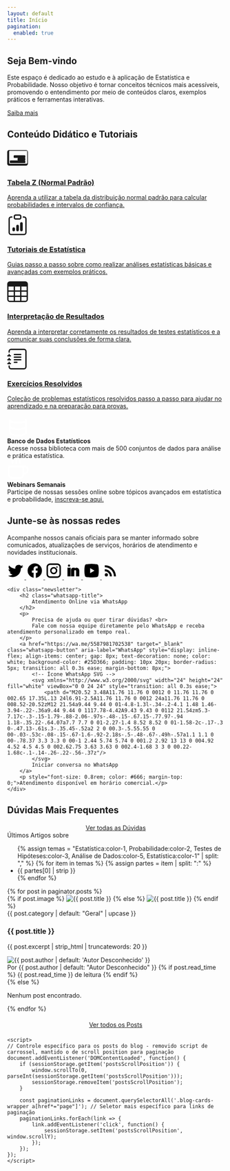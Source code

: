 ```yaml
---
layout: default
title: Início
pagination:
  enabled: true
---
```


<section class="hero">
    <h1>Seja Bem-vindo</h1>
    <p>Este espaço é dedicado ao estudo e à aplicação de Estatística e Probabilidade. Nosso objetivo é tornar conceitos técnicos mais acessíveis, promovendo o entendimento por meio de conteúdos claros, exemplos práticos e ferramentas interativas.</p>
    <a href="{{ 
'/servicos/'
 | relative_url }}" class="cta-button">Saiba mais</a>
</section>

<div class="container">
    <h2 class="section-title">Conteúdo Didático e Tutoriais</h2>
    <div class="features">
        <a href="{{ '/tabela-z/' | relative_url }}" class="feature-card feature-card-link">
            <div class="feature-icon">
                <svg xmlns="http://www.w3.org/2000/svg" width="48" height="48" fill="currentColor" viewBox="0 0 16 16">
                    <path d="M0 12.5A1.5 1.5 0 0 0 1.5 14h13a1.5 1.5 0 0 0 1.5-1.5v-9A1.5 1.5 0 0 0 14.5 2h-13A1.5 1.5 0 0 0 0 3.5v9zM1.5 3a.5.5 0 0 1 .5-.5h13a.5.5 0 0 1 .5.5v9a.5.5 0 0 1-.5.5h-13a.5.5 0 0 1-.5-.5v-9z"/>
                    <path d="M8 8.5a.5.5 0 0 1 .5-.5h5a.5.5 0 0 1 .5.5v1a.5.5 0 0 1-.5.5h-5a.5.5 0 0 1-.5-.5v-1zm-3-2a.5.5 0 0 1 .5-.5h8a.5.5 0 0 1 .5.5v1a.5.5 0 0 1-.5.5h-8a.5.5 0 0 1-.5-.5v-1zm-3 4a.5.5 0 0 1 .5-.5h11a.5.5 0 0 1 .5.5v1a.5.5 0 0 1-.5.5h-11a.5.5 0 0 1-.5-.5v-1z"/>
                </svg>
            </div>
            <h3>Tabela Z (Normal Padrão)</h3>
            <p>Aprenda a utilizar a tabela da distribuição normal padrão para calcular probabilidades e intervalos de confiança.</p>
        </a>
        <a href="#" class="feature-card feature-card-link">
            <div class="feature-icon">
                <svg xmlns="http://www.w3.org/2000/svg" width="48" height="48" fill="currentColor" viewBox="0 0 16 16">
                    <path d="M4 11a1 1 0 1 1 2 0v1a1 1 0 1 1-2 0v-1zm6-4a1 1 0 1 1 2 0v5a1 1 0 1 1-2 0V7zM7 9a1 1 0 0 1 2 0v3a1 1 0 1 1-2 0V9z"/>
                    <path d="M4 1.5H3a2 2 0 0 0-2 2V14a2 2 0 0 0 2 2h10a2 2 0 0 0 2-2V3.5a2 2 0 0 0-2-2h-1v1h1a1 1 0 0 1 1 1V14a1 1 0 0 1-1 1H3a1 1 0 0 1-1-1V3.5a1 1 0 0 1 1-1h1v-1z"/>
                    <path d="M9.5 1a.5.5 0 0 1 .5.5v1a.5.5 0 0 1-.5.5h-3a.5.5 0 0 1-.5-.5v-1a.5.5 0 0 1 .5-.5h3zm-3-1A1.5 1.5 0 0 0 5 1.5v1A1.5 1.5 0 0 0 6.5 4h3A1.5 1.5 0 0 0 11 2.5v-1A1.5 1.5 0 0 0 9.5 0h-3z"/>
                </svg>
            </div>
            <h3>Tutoriais de Estatística</h3>
            <p>Guias passo a passo sobre como realizar análises estatísticas básicas e avançadas com exemplos práticos.</p>
        </a>
        <a href="#" class="feature-card feature-card-link">
            <div class="feature-icon">
                <svg xmlns="http://www.w3.org/2000/svg" width="48" height="48" fill="currentColor" viewBox="0 0 16 16">
                    <path d="M0 2a2 2 0 0 1 2-2h12a2 2 0 0 1 2 2v12a2 2 0 0 1-2 2H2a2 2 0 0 1-2-2V2zm15 2h-4v3h4V4zm0 4h-4v3h4V8zm0 4h-4v3h3a1 1 0 0 0 1-1v-2zm-5 3v-3H6v3h4zm-5 0v-3H1v2a1 1 0 0 0 1 1h3zm-4-4h4V8H1v3zm0-4h4V4H1v3zm5-3v3h4V4H6zm4 4H6v3h4V8z"/>
                </svg>
            </div>
            <h3>Interpretação de Resultados</h3>
            <p>Aprenda a interpretar corretamente os resultados de testes estatísticos e a comunicar suas conclusões de forma clara.</p>
        </a>
        <a href="#" class="feature-card feature-card-link">
            <div class="feature-icon">
                <svg xmlns="http://www.w3.org/2000/svg" width="48" height="48" fill="currentColor" viewBox="0 0 16 16">
                    <path d="M5 10.5a.5.5 0 0 1 .5-.5h2a.5.5 0 0 1 0 1h-2a.5.5 0 0 1-.5-.5zm0-2a.5.5 0 0 1 .5-.5h5a.5.5 0 0 1 0 1h-5a.5.5 0 0 1-.5-.5zm0-2a.5.5 0 0 1 .5-.5h5a.5.5 0 0 1 0 1h-5a.5.5 0 0 1-.5-.5zm0-2a.5.5 0 0 1 .5-.5h5a.5.5 0 0 1 0 1h-5a.5.5 0 0 1-.5-.5z"/>
                    <path d="M3 0h10a2 2 0 0 1 2 2v12a2 2 0 0 1-2 2H3a2 2 0 0 1-2-2v-1h1v1a1 1 0 0 0 1 1h10a1 1 0 0 0 1-1V2a1 1 0 0 0-1-1H3a1 1 0 0 0-1 1v1H1V2a2 2 0 0 1 2-2z"/>
                    <path d="M1 5v-.5a.5.5 0 0 1 1 0V5h.5a.5.5 0 0 1 0 1h-2a.5.5 0 0 1 0-1H1zm0 3v-.5a.5.5 0 0 1 1 0V8h.5a.5.5 0 0 1 0 1h-2a.5.5 0 0 1 0-1H1zm0 3v-.5a.5.5 0 0 1 1 0v.5h.5a.5.5 0 0 1 0 1h-2a.5.5 0 0 1 0-1H1z"/>
                </svg>
            </div>
            <h3>Exercícios Resolvidos</h3>
            <p>Coleção de problemas estatísticos resolvidos passo a passo para ajudar no aprendizado e na preparação para provas.</p>
        </a>
    </div>
</div>

<!-- Conteúdo estatístico para a barra promocional -->
<section class="promo-bar">
    <div class="promo-item">
        <span class="promo-icon">
            <svg xmlns="http://www.w3.org/2000/svg" width="50" height="50" viewBox="0 0 24 24" fill="none" stroke="white" stroke-width="2" stroke-linecap="round" stroke-linejoin="round">
                <path d="M21 12c0 1.66-4 3-9 3s-9-1.34-9-3"></path>
                <path d="M3 5v14c0 1.66 4 3 9 3s9-1.34 9-3V5"></path>
                <path d="M3 5c0 1.66 4 3 9 3s9-1.34 9-3"></path>
                <path d="M3 12c0 1.66 4 3 9 3s9-1.34 9-3"></path>
            </svg>
        </span>
        <div>
            <strong>Banco de Dados Estatísticos</strong><br>
            Acesse nossa biblioteca com mais de 500 conjuntos de dados para análise e prática estatística.
        </div>
    </div>
    <div class="promo-item">
        <span class="promo-icon">
            <svg xmlns="http://www.w3.org/2000/svg" width="50" height="50" viewBox="0 0 24 24" fill="none" stroke="white" stroke-width="2" stroke-linecap="round" stroke-linejoin="round">
                <path d="M18 8h1a4 4 0 0 1 0 8h-1"></path>
                <path d="M2 8h16v9a4 4 0 0 1-4 4H6a4 4 0 0 1-4-4V8z"></path>
                <line x1="6" y1="1" x2="6" y2="4"></line>
                <line x1="10" y1="1" x2="10" y2="4"></line>
                <line x1="14" y1="1" x2="14" y2="4"></line>
            </svg>
        </span>
        <div>
            <strong>Webinars Semanais</strong><br>
            Participe de nossas sessões online sobre tópicos avançados em estatística e probabilidade, <a href="/eventos/webinars/" target="_blank">inscreva-se aqui.</a>
        </div>
    </div>
</section>

<section class="community-newsletter">
    <div class="community">
        <h2>Junte-se às nossas redes</h2>
        <p>Acompanhe nossos canais oficiais para se manter informado sobre comunicados, atualizações de serviços, horários de atendimento e novidades institucionais.</p>
        <div class="social-icons">
            <a href="#" aria-label="Twitter">
                <svg width="40" height="40" viewBox="0 0 24 24" fill="black" xmlns="http://www.w3.org/2000/svg">
                    <path d="M22.46 6c-.77.35-1.6.59-2.46.69a4.3 4.3 0 001.88-2.37 8.6 8.6 0 01-2.72 1.04A4.28 4.28 0 0015.5 4c-2.36 0-4.28 1.91-4.28 4.27 0 .33.04.65.1.96-3.55-.18-6.7-1.88-8.8-4.46a4.27 4.27 0 00-.58 2.15c0 1.48.76 2.79 1.91 3.56a4.3 4.3 0 01-1.94-.54v.05c0 2.07 1.47 3.8 3.42 4.2a4.3 4.3 0 01-1.93.07c.55 1.72 2.14 2.97 4.02 3a8.6 8.6 0 01-6.32 1.77A12.1 12.1 0 007.29 21c7.55 0 11.68-6.26 11.68-11.68 0-.18-.01-.35-.02-.53A8.3 8.3 0 0022.46 6z"/>
                </svg>
            </a>
            <a href="#" aria-label="Facebook">
                <svg width="40" height="40" viewBox="0 0 24 24" fill="black" xmlns="http://www.w3.org/2000/svg">
                    <path d="M22 12a10 10 0 10-11.6 9.88v-7H8v-3h2.4V9.5a3.4 3.4 0 013.6-3.6h2v3h-2c-.28 0-.6.14-.6.6V12H16l-.5 3h-2v7A10 10 0 0022 12z"/>
                </svg>
            </a>
            <a href="https://www.instagram.com/2ri.petrolina/" aria-label="Instagram" target="_blank">
                <svg width="40" height="40" viewBox="0 0 24 24" fill="black" xmlns="http://www.w3.org/2000/svg">
                    <path d="M7 2C4.24 2 2 4.24 2 7v10c0 2.76 2.24 5 5 5h10c2.76 0 5-2.24 5-5V7c0-2.76-2.24-5-5-5H7zm10 2c1.66 0 3 1.34 3 3v10c0 1.66-1.34 3-3 3H7c-1.66 0-3-1.34-3-3V7c0-1.66 1.34-3 3-3h10zM12 7a5 5 0 100 10 5 5 0 000-10zm0 2a3 3 0 110 6 3 3 0 010-6zm4.5-3a1 1 0 100 2 1 1 0 000-2z"/>
                </svg>
            </a>
            <a href="#" aria-label="LinkedIn">
                <svg width="40" height="40" viewBox="0 0 24 24" fill="black" xmlns="http://www.w3.org/2000/svg">
                    <path d="M6.94 6.5a1.5 1.5 0 110-3 1.5 1.5 0 010 3zM4.75 8h4.5v12h-4.5V8zM13 8c-1.93 0-3.25 1.25-3.25 2.93V20h4.5v-7.5c0-.75.56-1.3 1.25-1.3.66 0 1.25.55 1.25 1.3V20h4.5v-7.83C21.25 9.77 19.62 8 17.5 8c-1.16 0-2.06.42-2.5 1.02V8H13z"/>
                </svg>
            </a>
            <a href="#" aria-label="YouTube">
                <svg width="40" height="40" viewBox="0 0 24 24" fill="black" xmlns="http://www.w3.org/2000/svg">
                    <path d="M19.615 3.184C20.403 3.401 21.059 4.056 21.276 4.844C21.698 6.417 22 8.523 22 12C22 15.477 21.698 17.583 21.276 19.156C21.059 19.944 20.403 20.599 19.615 20.816C18.042 21.238 12 21.5 12 21.5C12 21.5 5.958 21.238 4.385 20.816C3.597 20.599 2.941 19.944 2.724 19.156C2.302 17.583 2 15.477 2 12C2 8.523 2.302 6.417 2.724 4.844C2.941 4.056 3.597 3.401 4.385 3.184C5.958 2.762 12 2.5 12 2.5C12 2.5 18.042 2.762 19.615 3.184ZM10 8.5V15.5L16 12L10 8.5Z" />
                </svg>
            </a>
            <a href="/feed.xml" aria-label="RSS Feed" target="_blank">
                <svg width="40" height="40" viewBox="0 0 24 24" fill="black" xmlns="http://www.w3.org/2000/svg">
                    <path d="M6.18 15.64a2.18 2.18 0 0 1 0 4.36 2.18 2.18 0 0 1 0-4.36zM4 4.44A15.56 15.56 0 0 1 19.56 20h-2.83A12.73 12.73 0 0 0 4 7.27V4.44zm0 5.66a9.9 9.9 0 0 1 9.9 9.9h-2.83A7.07 7.07 0 0 0 4 12.93V10.1z"/>
                </svg>
            </a>                    
        </div>
    </div>

    <div class="newsletter">
        <h2 class="whatsapp-title">
            Atendimento Online via WhatsApp
        </h2>                               
        <p>
            Precisa de ajuda ou quer tirar dúvidas? <br>
            Fale com nossa equipe diretamente pelo WhatsApp e receba atendimento personalizado em tempo real.
        </p>
        <a href="https://wa.me/5587981702538" target="_blank" class="whatsapp-button" aria-label="WhatsApp" style="display: inline-flex; align-items: center; gap: 8px; text-decoration: none; color: white; background-color: #25D366; padding: 10px 20px; border-radius: 5px; transition: all 0.3s ease; margin-bottom: 8px;">
            <!-- Ícone WhatsApp SVG -->
            <svg xmlns="http://www.w3.org/2000/svg" width="24" height="24" fill="white" viewBox="0 0 24 24" style="transition: all 0.3s ease;">
                <path d="M20.52 3.48A11.76 11.76 0 0012 0 11.76 11.76 0 002.65 17.35L.13 24l6.91-2.5A11.76 11.76 0 0012 24a11.76 11.76 0 008.52-20.52zM12 21.54a9.44 9.44 0 01-4.8-1.3l-.34-.2-4.1 1.48 1.46-3.94-.22-.36a9.44 9.44 0 1117.78-4.42A9.43 9.43 0 0112 21.54zm5.3-7.17c-.3-.15-1.79-.88-2.06-.97s-.48-.15-.67.15-.77.97-.94 1.18-.35.22-.64.07a7.7 7.7 0 01-2.27-1.4 8.52 8.52 0 01-1.58-2c-.17-.3 0-.47.13-.61s.3-.35.45-.52a2 2 0 00.3-.5.55.55 0 00-.03-.53c-.08-.15-.67-1.6-.92-2.18s-.5-.48-.67-.49h-.57a1.1 1.1 0 00-.78.37 3.3 3.3 0 00-1 2.44 5.74 5.74 0 001.2 2.92 13 13 0 004.92 4.52 4.5 4.5 0 002.62.75 3.63 3.63 0 002.4-1.68 3 3 0 00.22-1.68c-.1-.14-.26-.22-.56-.37z"/>
            </svg>
            Iniciar conversa no WhatsApp
        </a>
        <p style="font-size: 0.8rem; color: #666; margin-top: 0;">Atendimento disponível em horário comercial.</p>
    </div>
</section>        

<!-- Conteúdo dinâmico: Dúvidas -->
<section class="testimonials">
    <h2>Dúvidas Mais Frequentes</h2>
    <div class="carousel-wrapper">
        <!-- Botões removidos -->
        <div class="testimonial-list" id="testimonial-list">
            <!-- Dúvidas inseridas via JavaScript -->
        </div>
    </div>
    <div style="text-align: center; margin-top: 20px;">
        <a href="{{ '/faq/' | relative_url }}" class="cta-button">Ver todas as Dúvidas</a>
    </div>
</section>

<!-- Seção dinâmica dos últimos artigos do blog com PAGINAÇÃO -->
<section class="blog-latest-cards">
  <div class="scrolling-words-container">
    <span>Últimos Artigos sobre</span>
    <div class="scrolling-words-box">
      <ul>
        {% assign temas = 
          "Estatística:color-1,
           Probabilidade:color-2,
           Testes de Hipóteses:color-3,
           Análise de Dados:color-5,
           Estatística:color-1" | split: "," 
        %}
        {% for item in temas %}
          {% assign partes = item | split: ":" %}
          <li class="{{ partes[1] | strip }}">{{ partes[0] | strip }}</li>
        {% endfor %}
      </ul>
    </div>
  </div>
</section>
    <div class="blog-cards-wrapper" id="posts-container">
        <!-- Botões de paginação mantidos, mas os de carrossel de posts foram removidos -->
        <div class="blog-cards">
            {% for post in paginator.posts %}
            <article class="blog-card">
                <a href="{{ post.url | relative_url }}" style="text-decoration: none; color: inherit;">
                    {% if post.image %}
                    <img src="{{ post.image }}" alt="{{ post.title }}" class="blog-card-img">
                    {% else %}
                    <img src="https://via.placeholder.com/370x200.png?text=Sem+Imagem" alt="{{ post.title }}" class="blog-card-img">
                    {% endif %}
                    <div class="blog-card-content">
                        <span class="blog-card-category">{{ post.category | default: "Geral" | upcase }}</span>
                        <h3 class="blog-card-title">{{ post.title }}</h3>
                        <p class="blog-card-desc">{{ post.excerpt | strip_html | truncatewords: 20 }}</p>
                        <div class="blog-card-author">
                            <img src="https://cdn4.iconfinder.com/data/icons/symbols-vol-1-1/40/user-person-single-id-account-player-male-female-512.png" alt="{{ post.author | default: 'Autor Desconhecido' }}" class="blog-card-author-img">
                            <div>
                                <span class="blog-card-author-name">Por {{ post.author | default: "Autor Desconhecido" }}</span>
                                {% if post.read_time %}
                                <span class="blog-card-meta">{{ post.read_time }} de leitura</span>
                                {% endif %}
                            </div>
                        </div>
                    </div>
                </a>
            </article>
            {% else %}
              <p>Nenhum post encontrado.</p>
            {% endfor %}
        </div>
    </div>
    <div style="text-align: center; margin-top: 20px; margin-bottom: 20px;">
        <a href="{{ '/blog/all/' | relative_url }}" class="cta-button">Ver todos os Posts</a> <!-- Link atualizado -->
    </div>

    <script>
    // Controle específico para os posts do blog - removido script de carrossel, mantido o de scroll position para paginação
    document.addEventListener('DOMContentLoaded', function() {
        if (sessionStorage.getItem('postsScrollPosition')) {
            window.scrollTo(0, parseInt(sessionStorage.getItem('postsScrollPosition')));
            sessionStorage.removeItem('postsScrollPosition');
        }

        const paginationLinks = document.querySelectorAll('.blog-cards-wrapper a[href*="page"]'); // Seletor mais específico para links de paginação
        paginationLinks.forEach(link => {
            link.addEventListener('click', function() {
                sessionStorage.setItem('postsScrollPosition', window.scrollY);
            });
        });
    });
    </script>
</section>

<!-- Seção removida: Links Úteis com Logos de Instituições -->





